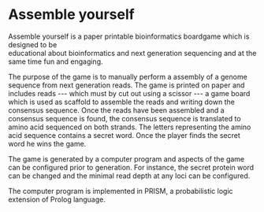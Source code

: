 Assemble yourself
=================

Assemble yourself is a paper printable bioinformatics boardgame which is designed to be  
educational about bioinformatics and next generation sequencing and at the same
time fun and engaging.

The purpose of the game is to manually perform a assembly of a genome sequence
from next generation reads. The game is printed on paper and includes reads --- 
which must by cut out using a scissor --- a game board which is used as scaffold
to assemble the reads and writing down the consensus sequence.
Once the reads have been assembled and a consensus sequence is found, the consensus
sequence is translated to amino acid sequenced on both strands. The letters
representing the amino acid sequence contains a secret word. Once the player
finds the secret word he wins the game. 

The game is generated by a computer program and aspects of the game can 
be configured prior to generation. For instance, the secret protein word
can be changed and the minimal read depth at any loci can be configured. 

The computer program is implemented in PRISM, a probabilistic logic extension 
of Prolog language.

